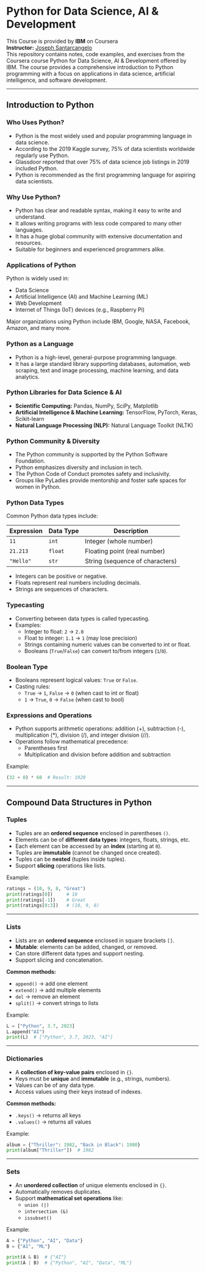 # Python for Data Science, AI & Development

This Course is provided by **IBM** on Coursera   
**Instructor:** [Joseph Santarcangelo](https://www.coursera.org/instructor/~28511493)  
This repository contains notes, code examples, and exercises from the Coursera course Python for Data Science, AI & Development offered by IBM. The course provides a comprehensive introduction to Python programming with a focus on applications in data science, artificial intelligence, and software development.

---

## Introduction to Python

### Who Uses Python?

- Python is the most widely used and popular programming language in data science.
- According to the 2019 Kaggle survey, 75% of data scientists worldwide regularly use Python.
- Glassdoor reported that over 75% of data science job listings in 2019 included Python.
- Python is recommended as the first programming language for aspiring data scientists.

### Why Use Python?

- Python has clear and readable syntax, making it easy to write and understand.
- It allows writing programs with less code compared to many other languages.
- It has a huge global community with extensive documentation and resources.
- Suitable for beginners and experienced programmers alike.

### Applications of Python

Python is widely used in:
- Data Science
- Artificial Intelligence (AI) and Machine Learning (ML)
- Web Development
- Internet of Things (IoT) devices (e.g., Raspberry Pi)

Major organizations using Python include IBM, Google, NASA, Facebook, Amazon, and many more.

### Python as a Language

- Python is a high-level, general-purpose programming language.
- It has a large standard library supporting databases, automation, web scraping, text and image processing, machine learning, and data analytics.

### Python Libraries for Data Science & AI

- **Scientific Computing:** Pandas, NumPy, SciPy, Matplotlib
- **Artificial Intelligence & Machine Learning:** TensorFlow, PyTorch, Keras, Scikit-learn
- **Natural Language Processing (NLP):** Natural Language Toolkit (NLTK)

### Python Community & Diversity

- The Python community is supported by the Python Software Foundation.
- Python emphasizes diversity and inclusion in tech.
- The Python Code of Conduct promotes safety and inclusivity.
- Groups like PyLadies provide mentorship and foster safe spaces for women in Python.

### Python Data Types

Common Python data types include:

| Expression | Data Type | Description                  |
|------------|-----------|------------------------------|
| `11`       | `int`     | Integer (whole number)        |
| `21.213`   | `float`   | Floating point (real number)  |
| `"Hello"`  | `str`     | String (sequence of characters)|

- Integers can be positive or negative.
- Floats represent real numbers including decimals.
- Strings are sequences of characters.

### Typecasting

- Converting between data types is called typecasting.
- Examples:
  - Integer to float: `2` → `2.0`
  - Float to integer: `1.1` → `1` (may lose precision)
  - Strings containing numeric values can be converted to int or float.
  - Booleans (`True`/`False`) can convert to/from integers (`1`/`0`).

### Boolean Type

- Booleans represent logical values: `True` or `False`.
- Casting rules:
  - `True` → `1`, `False` → `0` (when cast to int or float)
  - `1` → `True`, `0` → `False` (when cast to bool)

### Expressions and Operations

- Python supports arithmetic operations: addition (+), subtraction (-), multiplication (*), division (/), and integer division (//).
- Operations follow mathematical precedence:
  - Parentheses first
  - Multiplication and division before addition and subtraction

Example:
```python
(32 + 0) * 60  # Result: 1920
```

---

## Compound Data Structures in Python

### Tuples
- Tuples are an **ordered sequence** enclosed in parentheses `()`.
- Elements can be of **different data types**: integers, floats, strings, etc.
- Each element can be accessed by an **index** (starting at `0`).
- Tuples are **immutable** (cannot be changed once created).
- Tuples can be **nested** (tuples inside tuples).
- Support **slicing** operations like lists.

Example:
```python
ratings = (10, 9, 8, "Great")
print(ratings[0])     # 10
print(ratings[-1])    # Great
print(ratings[0:3])   # (10, 9, 8)
```

---

### Lists
- Lists are an **ordered sequence** enclosed in square brackets `[]`.
- **Mutable**: elements can be added, changed, or removed.
- Can store different data types and support nesting.
- Support slicing and concatenation.

**Common methods:**
- `append()` → add one element  
- `extend()` → add multiple elements  
- `del` → remove an element  
- `split()` → convert strings to lists  

Example:
```python
L = ["Python", 3.7, 2023]
L.append("AI")
print(L)  # ["Python", 3.7, 2023, "AI"]
```

---

### Dictionaries
- A **collection of key-value pairs** enclosed in `{}`.
- Keys must be **unique** and **immutable** (e.g., strings, numbers).
- Values can be of any data type.
- Access values using their keys instead of indexes.

**Common methods:**
- `.keys()` → returns all keys  
- `.values()` → returns all values  

Example:
```python
album = {"Thriller": 1982, "Back in Black": 1980}
print(album["Thriller"])  # 1982
```

---

### Sets
- An **unordered collection** of unique elements enclosed in `{}`.
- Automatically removes duplicates.
- Support **mathematical set operations** like:
  - `union (|)`
  - `intersection (&)`
  - `issubset()`

Example:
```python
A = {"Python", "AI", "Data"}
B = {"AI", "ML"}

print(A & B)  # {"AI"}
print(A | B)  # {"Python", "AI", "Data", "ML"}
```
